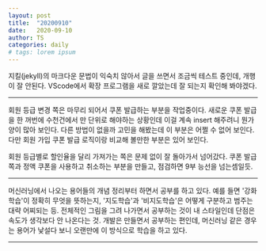 ```yaml
---
layout: post
title:  "20200910"
date:   2020-09-10
author: TS
categories: daily
# tags: lorem ipsum
---
```


지킬(jekyll)의 마크다운 문법이 익숙치 않아서 글을 쓰면서 조금씩 테스트 중인데, 개행이 잘 안된다.
VScode에서 확장 프로그램을 새로 깔았는데 잘 되는지 확인해 봐야겠다.

---

회원 등급 변경 쪽은 마무리 되어서 쿠폰 발급하는 부분을 작업중이다.
새로운 쿠폰 발급을 한 꺼번에 수천건에서 만 단위로 해야하는 상황인데 이걸 계속 insert 해주려니 뭔가 양이 많아 보인다.
다른 방법이 없을까 고민을 해봤는데 이 부분은 어쩔 수 없어 보인다.
다만 회원 가입 쿠폰 발급 로직이랑 비교해 볼만한 부분은 있어 보인다.

회원 등급별로 할인율을 달리 가져가는 쪽은 문제 없이 잘 돌아가서 넘어갔다.
쿠폰 발급 쪽과 정액 쿠폰을 사용하고 취소하는 부분을 만들고, 점검하면 9부 능선을 넘는셈일듯.

---

머신러닝에서 나오는 용어들의 개념 정리부터 하면서 공부를 하고 있다.
예를 들면 '강화학습'이 정확히 무엇을 뜻하는지, '지도학습'과 '비지도학습'은 어떻게 구분하고 범주는 대략 어찌되는 등.
전체적인 그림을 그려 나가면서 공부하는 것이 내 스타일인데 단점은 속도가 생각보다 안 나온다는 것.
개발은 만들면서 공부하는 편인데, 머신러닝 같은 경우는 용어가 낯설다 보니 오랜만에 이 방식으로 학습을 하고 있다.

---
